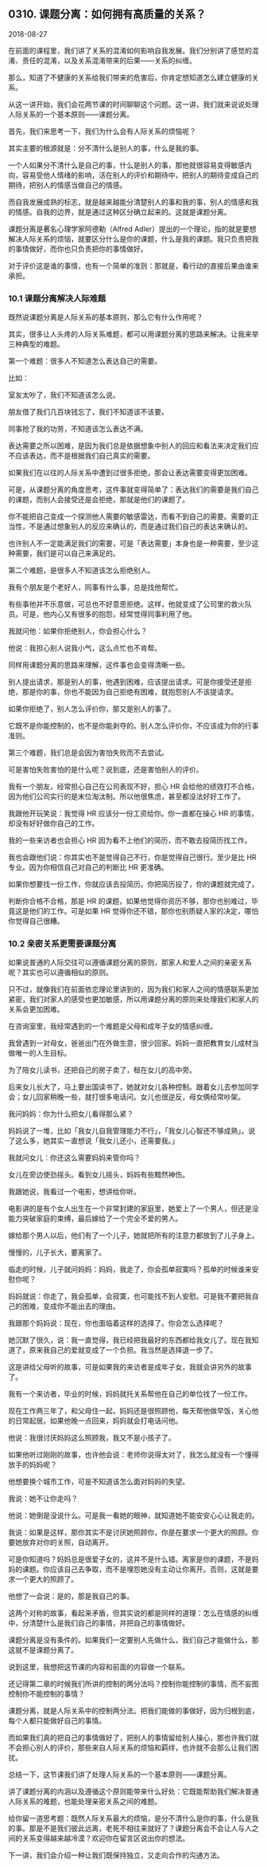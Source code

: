 ## 0310. 课题分离：如何拥有高质量的关系？

2018-08-27

在前面的课程里，我们讲了关系的混淆如何影响自我发展。我们分别讲了感觉的混淆、责任的混淆，以及关系混淆带来的后果——关系的纠缠。

那么，知道了不健康的关系给我们带来的危害后，你肯定想知道怎么建立健康的关系。

从这一讲开始，我们会花两节课的时间聊聊这个问题。这一讲，我们就来说说处理人际关系的一个基本原则——课题分离。

首先，我们来思考一下，我们为什么会有人际关系的烦恼呢？

其实主要的根源就是：分不清什么是别人的事，什么是我的事。

一个人如果分不清什么是自己的事，什么是别人的事，那他就很容易变得敏感内向，容易受他人情绪的影响，活在别人的评价和期待中，把别人的期待变成自己的期待，把别人的情感当做自己的情感。

而自我发展成熟的标志，就是越来越能分清楚别人的事和我的事，别人的情感和我的情感。自我的边界，就是通过这种区分确立起来的。这就是课题分离。

课题分离是著名心理学家阿德勒（Alfred Adler）提出的一个理论，指的就是要想解决人际关系的烦恼，就要区分什么是你的课题，什么是我的课题。我只负责把我的事情做好，而你也只负责把你的事情做好。

对于评价这是谁的事情，也有一个简单的准则：那就是，看行动的直接后果由谁来承担。

### 10.1 课题分离解决人际难题

既然说课题分离是人际关系的基本原则，那么它有什么作用呢？

其实，很多让人头疼的人际关系难题，都可以用课题分离的思路来解决。让我来举三种典型的难题。

第一个难题：很多人不知道怎么表达自己的需要。

比如：

室友太吵了，我们不知道该怎么说。

朋友借了我们几百块钱忘了，我们不知道该不该要。

同事抢了我的功劳，不知道该怎么表达不满。

表达需要之所以困难，是因为我们总是依据想象中别人的回应和看法来决定我们应不应该表达，而不是根据我们自己真实的需要。

如果我们在以往的人际关系中遭到过很多拒绝，那会让表达需要变得更加困难。

可是，从课题分离的角度思考，这件事就变得简单了：表达我们的需要是我们自己的课题，而别人会接受还是会拒绝，那就是他们的课题了。

你不能把自己变成一个探测他人需要的敏感雷达，而看不到自己的需要。需要的正当性，不是通过想象别人的反应来确认的，而是通过我们自己的表达来确认的。

也许别人不一定能满足我们的需要，可是「表达需要」本身也是一种需要，至少这种需要，我们是可以自己来满足的。

第二个难题，是很多人不知道该怎么拒绝别人。

我有个朋友是个老好人，同事有什么事，总是找他帮忙。

有些事他并不乐意做，可总也不好意思拒绝。这样，他就变成了公司里的救火队员。可是，他内心又有很多的抱怨，经常觉得同事利用了他。

我就问他：如果你拒绝别人，你会担心什么？

他说：我担心别人说我小气，这么点忙也不肯帮。

同样用课题分离的思路来理解，这件事也会变得清晰一些。

别人提出请求，那是别人的事，他遇到困难，应该提出请求。可是你接受还是拒绝，那是你的事，你也不能因为自己拒绝有困难，就抱怨别人不该提请求。

如果你拒绝了，别人怎么评价你，那又是别人的事了。

它既不是你能控制的，也不是你能剥夺的。别人怎么评价你，不应该成为你的行事准则。

第三个难题，我们总是会因为害怕失败而不去尝试。

可是害怕失败害怕的是什么呢？说到底，还是害怕别人的评价。

我有一个朋友，经常担心自己在公司表现不好，担心 HR 会给他的绩效打不合格，因为他们公司实行的是末位淘汰制。所以他很焦虑，甚至都没法好好工作了。

我跟他开玩笑说：我觉得 HR 应该分一份工资给你。你一直都在操心 HR 的事情，却没有好好做你自己的工作。

我的一些来访者也会担心 HR 因为看不上他们的简历，而不敢去投简历找工作。

我也会跟他们说：你其实也不是觉得自己不行，你是觉得自己很行。至少是比 HR 专业。因为你相信自己对自己的判断比 HR 更准确。

如果你想要找一份工作，你就应该去投简历。你把简历投了，你的课题就完成了。

判断你合格不合格，那是 HR 的课题，如果他觉得你资历不够，那你也别难过，毕竟这是他们的工作。可是如果 HR 觉得你还不错，那你也别质疑人家的决定，哪怕你觉得自己很糟。

### 10.2 亲密关系更需要课题分离

如果说普通的人际交往可以遵循课题分离的原则，那家人和爱人之间的亲密关系呢？其实也可以遵循相似的原则。

只不过，就像我们在前面依恋理论里讲到的，因为我们和家人之间的情感联系更加紧密，我们对家人的感受也更加敏感，所以用课题分离的原则来处理我们和家人的关系会更加困难。

在咨询室里，我经常遇到的一个难题是父母和成年子女的情感纠缠。

我曾遇到一对母女，爸爸出门在外做生意，很少回家。妈妈一直把教育女儿成材当做唯一的人生目标。

为了陪女儿读书，还把自己的房子卖了，租在女儿的高中旁。

后来女儿长大了，马上要出国读书了，她就对女儿各种控制。跟着女儿去参加同学会；女儿回家稍晚一些，就打很多电话问。女儿也很逆反，母女俩经常吵架。

我问妈妈：你为什么把女儿看得那么紧？

妈妈说了一堆，比如「我女儿自我管理能力不行」，「我女儿心智还不够成熟」。说了这么多，她其实一直想说「我女儿还小，还需要我。」

我就问女儿：你还这么需要妈妈来管你吗？

女儿在旁边使劲摇头。看到女儿摇头，妈妈有些黯然神伤。

我跟她说，我看过一个电影，想讲给你听。

电影讲的是有个女人出生在一个非常封建的家庭里，她爱上了一个男人，但还是没能力突破家庭的束缚，最后嫁给了一个完全不爱的男人。

嫁给那个男人以后，他们有了一个儿子，她就把所有的注意力都放到了儿子身上。

慢慢的，儿子长大，要离家了。

临走的时候，儿子就问妈妈：妈妈，我走了，你会孤单寂寞吗？孤单的时候谁来安慰你呢？

妈妈就说：你走了，我会孤单，会寂寞，也可能找不到人安慰。可是我不要把我自己的困难，变成你不能出去的理由。

我跟那个妈妈说：现在，你也面临着这样的选择了。你会怎么选择呢？

她沉默了很久，说：我一直觉得，我已经把我最好的东西都给我女儿了。现在我知道了，原来我自己的爱就变成了一个负担。我当然是选择退一步了。 

这是讲给父母听的故事，可是如果我的来访者是成年子女，我就会讲另外的故事了。

我有一个来访者，毕业的时候，妈妈就托关系帮他在自己的单位找了一份工作。

现在工作两三年了，和父母住一起，妈妈还是很照顾他，每天帮他做早饭，关心他的日常起居。如果他晚一点回来，妈妈就会打电话问他。

他说：我很讨厌妈妈这么照顾我，我又不是小孩子了。

如果他听过刚刚的故事，也许他会说：老师你说得太对了，我怎么就没有一个懂得放手的妈妈呢？

他想要换个城市工作，可是不知道该怎么面对妈妈的失望。

我说：她不让你走吗？

他说：她倒是没说什么。可是我一看她的眼神，就知道她不能安安心心让我走的。

我说：如果是这样，那你其实不是讨厌她照顾你，你是在要求一个更大的照顾。你要她放弃对你的关照，自动离开。

可是你知道吗？妈妈总是很爱子女的，这并不是什么错。离家是你的课题，不是妈妈的课题。你应该自己去争取，而不是埋怨她没有主动让你离开。否则，这就是要求一个更大的照顾了。

他想了一会说：是的，那是我自己的事。

这两个对称的故事，看起来矛盾，但其实说的都是同样的道理：怎么在情感的纠缠中，分清楚什么是我们自己的事情，并把自己的事情做好。

课题分离是没有条件的。如果我们一定要别人先做什么，我们自己才能做什么，那这就不是课题分离了。

说到这里，我想把这节课的内容和前面的内容做一个联系。

还记得第二章的时候我们所讲的控制的两分法吗？控制你能控制的事情，而不妄图控制你不能控制的事情？

课题分离，就是人际关系中的控制两分法。把我们能做的事做好，因为归根到底，每个人都只能做好自己的事情。

而如果我们真的把自己的事情做好了，把别人的事情留给别人操心，那也许我们就不会担心别人的评价，那些来自人际关系的烦恼和羁绊，也许就不会那么让我们困扰。

总结一下，这节课我们讲了处理人际关系的一个基本原则——课题分离。

讲了课题分离的内涵以及遵循这个原则能带来什么好处：它既能帮助我们解决普通人际关系的难题，也能处理亲密关系之间的难题。

给你留一道思考题：既然人际关系最大的烦恼，是分不清什么是你的事，什么是我的事。那是不是我们彼此远离，老死不相往来就好了？课题分离会不会让人与人之间的关系变得越来越冷漠？欢迎你在留言区说出你的想法。

下一讲，我们会介绍一种让我们既保持独立，又走向合作的沟通方法。